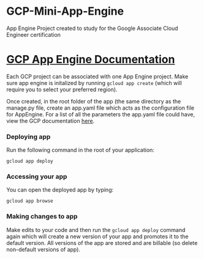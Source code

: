 # GCP-Mini-App-Engine
App Engine Project created to study for the Google Associate Cloud Engineer certification

# [GCP App Engine Documentation](https://cloud.google.com/python/django/appengine)
Each GCP project can be associated with one App Engine project. Make sure app engine is initalized by running `gcloud app create` (which will require you to select your preferred region).

Once created, in the root folder of the app (the same directory as the manage.py file, create an app.yaml file which acts as the configuration file 
for AppEngine. For a list of all the parameters the app.yaml file could have, view the GCP documentation [here](https://cloud.google.com/appengine/docs/standard/python3/config/appref?authuser=2).

### Deploying app
Run the following command in the root of your application:
```
gcloud app deploy
```
### Accessing your app
You can open the deployed app by typing:
```
gcloud app browse
```
### Making changes to app
Make edits to your code and then run the `gcloud app deploy` command again which will create a new version of your app and promotes it to the default version. All versions of the app are stored and are billable (so delete non-default versions of app).


